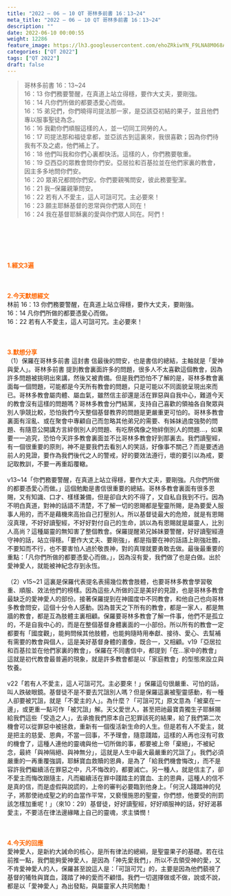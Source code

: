 ```yaml
---
title: "2022 – 06 – 10 QT 哥林多前書 16：13~24"
meta_title: "2022 – 06 – 10 QT 哥林多前書 16：13~24"
description: ""
date: 2022-06-10 00:00:55
weight: 12286
feature_image: https://lh3.googleusercontent.com/ehoZRkiwYN_F9LNA8M068AYxt73EavCZno-PD1cJRuf5BbSkQVUWr3gNEbt5kSs28Pb_Elg17kSrtf9ybWvojWoMV6I4tPM3vGRGDq6GkKkPdL2Gut4QAIw4-uykKUAtNiKgQKntvsU=w800
categories: ["QT 2022"]
tags: ["QT 2022"]
draft: false
---
```


<blockquote>哥林多前書 16：13~24<br />
16：13 你們務要警醒，在真道上站立得穩，要作大丈夫，要剛強。<br />
16：14 凡你們所做的都要憑愛心而做。<br />
16：15 弟兄們，你們曉得司提法那一家，是亞該亞初結的果子，並且他們專以服事聖徒為念。<br />
16：16 我勸你們順服這樣的人，並一切同工同勞的人。<br />
16：17 司提法那和福徒拿都，並亞該古到這裏來，我很喜歡；因為你們待我有不及之處，他們補上了。<br />
16：18 他們叫我和你們心裏都快活。這樣的人，你們務要敬重。<br />
16：19 亞西亞的眾教會問你們安。亞居拉和百基拉並在他們家裏的教會，因主多多地問你們安。<br />
16：20 眾弟兄都問你們安。你們要親嘴問安，彼此務要聖潔。<br />
16：21 我─保羅親筆問安。<br />
16：22 若有人不愛主，這人可詛可咒。主必要來！<br />
16：23 願主耶穌基督的恩常與你們眾人同在！<br />
16：24 我在基督耶穌裏的愛與你們眾人同在。阿們！</blockquote><br />
&nbsp;<br />
<br />
&nbsp;<br />
<br />
<span style="color: #ff6600;"><strong>1.經文3遍</strong></span><br />
<br />
&nbsp;<br />
<br />
<span style="color: #ff6600;"><strong>2.今天默想經文</strong></span><br />
林前 16：13 你們務要警醒，在真道上站立得穩，要作大丈夫，要剛強。<br />
16：14 凡你們所做的都要憑愛心而做。<br />
16：22 若有人不愛主，這人可詛可咒。主必要來！<br />
<br />
&nbsp;<br />
<br />
<strong><span style="color: #ff6600;">3.默想分享<br />
</span></strong>（1）保羅在哥林多前書 這封書 信最後的問安，也是書信的總結，主軸就是「愛神與愛人」。哥林多前書 提到教會裏面許多的問題，很多人不太喜歡這個教會，因為許多問題被挑明出來講，然後又被責備。但是我們恐怕不了解的是，哥林多教會裏面每一個問題，可能都是今天所有教會的問題，只是可能以不同面貌呈現出來而已。哥林多教會屬肉體、屬血氣，雖然信主卻還是活在罪惡與自我中心，難道今天的教會沒有這樣的問題嗎？哥林多教會分門結黨，支持自己喜歡的領袖各自聚眾與別人爭競比較，恐怕我們今天整個基督教界的問題是更嚴重更可怕的。哥林多教會裏面有淫亂、或在聚會中專顧自己而忽略其他弟兄的需要、有姊妹過度強勢的問題、有隨意公開講方言絆倒別人的問題、有吃祭偶像之物絆倒別人的問題…，如果要一一追究，恐怕今天許多教會裏面並不比哥林多教會好到那裏去。我們讀聖經，有一個很重要的原則，神不是要我們去看別人的笑話，好像事不關己？而是要透過前人的見證，要作為我們後代之人的警戒，好的要效法遵行，壞的要引以為戒，要記取教訓，不要一再重蹈覆轍。<br />
<br />
v13~14「你們務要警醒，在真道上站立得穩，要作大丈夫，要剛強。凡你們所做的都要憑愛心而做。」這個勉勵是書信很重要的總結。哥林多教會裏面有很多恩賜，又有知識、口才、樣樣兼備，但是卻自大的不得了，又自私自我到不行。因為不明白真道，對神的話語不清楚，不了解一切的恩賜都是聖靈所賜，是為要愛人服事人用的，而不是藉機來高抬自己打壓別人。所以基督徒最大的危險，就是有恩賜沒真理，不好好讀聖經，不好好對付自己的生命，誤以為有恩賜就是屬靈人，比別人高尚？這種屬靈的無知害了整個教會。保羅提醒弟兄姊妹要警醒，好好讀聖經遵守神的話，站立得穩。「要作大丈夫、要剛強」，都是指要在神的話語上剛強壯膽，不要知而不行，也不要害怕人過於敬畏神，對的真理就要勇敢去做。最後最重要的重點：「凡你們所做的都要憑愛心而做。」，因為沒有愛，我們做了也是白做。出於愛神愛人，就能被神紀念存到永恆。<br />
<br />
（2）v15~21 這裏是保羅代表提名表揚幾位教會肢體，也要哥林多教會學習敬重、順服、效法他們的榜樣。因為這些人所做的正是美好的見證，也是哥林多教會最缺乏的愛神愛人的部份。接著保羅提到在神國度中不同教會，和他自己也向哥林多教會問安，這個十分令人感動。因為普天之下所有的教會，都是一家人，都是無牆的教會，都是互為肢體主裏相顧。保羅要哥林多教會了解一件事，他們不是孤立的，不是自我中心的，而是在整個基督身體裏面的一小部份。所以所有的教會一定都要有「國度觀」，能夠問候其他肢體，也能夠隨時用奉獻、接待、愛心、去幫補有需要的教會與個人，這是美好基督身體的畫像，既合一，又相顧。v19「亞居拉和百基拉並在他們家裏的教會」，保羅在不同書信中，都提到「在…家中的教會」這就是初代教會最普遍的現象，就是許多教會都是以「家庭教會」的型態來設立與牧養。<br />
<br />
v22「若有人不愛主，這人可詛可咒。主必要來！」保羅這句很嚴重、可怕的話，叫人跌破眼鏡。基督徒不是不要去咒詛別人嗎？但是保羅這裏被聖靈感動，有一種人卻要被咒詛，就是「不愛主的人」。為什麼？「可詛可咒」原文意為「被棄在一邊」，或更重一點可作「被咒詛」解。天父愛世人，甚至把祂最寶貴獨生子耶穌賜給我們這些「受造之人」，去承擔我們原本自己犯罪該死的結果，給了我們第二次機會可以從罪惡中被拯救，重新有一個復活新生命的人生。但是若有人不愛主，就是把主的慈愛、恩典，不當一回事，不予理會，隨意踐踏，這樣的人再也沒有可救的機會了，這種人連他的靈魂與他一切所做的事，都要被上帝「棄絕」，不被紀念，最終「與神隔絕、與神無分」，這就是人生中最大最嚴重的咒詛了」。我們必須嚴重的一再重覆強調，耶穌寶血救贖的恩典，是為了「給我們機會悔改」，而不是容許我們繼續活在罪惡之中，凡不悔改的，都要滅亡。另一種人，就是信主了，卻不愛主而悔改跟隨主，凡而繼續活在罪中踐踏主的寶血、主的恩典，這種人的信不是真的信，而是虛假與說謊的，上帝的審判必要臨到他身上。「何況人踐踏神的兒子，將那使祂成聖之約的血當作平常，又褻慢施恩的聖靈，你們想，他要受的刑罰該怎樣加重呢！」（來10：29）基督徒，好好讀聖經，好好順服神的話，好好渴慕愛主，不要活在律法邊緣睹上自己的靈魂，求主憐憫！<br />
<br />
&nbsp;<br />
<br />
<strong><span style="color: #ff6600;">4.今天的回應<br />
</span></strong>愛神愛人，是新約大誡命的核心，是所有律法的總綱，是聖靈果子的基礎。若在往前推一點，我們能夠愛神愛人，是因為「神先愛我們」，所以不去領受神的愛，又不肯愛神愛人的人，保羅甚至說這人是：「可詛可咒」的，主要是因為他們藐視了基督的犧牲與寶血，踐踏了神的愛而不顧惜。我們一切選擇做或不做，說或不說，都是以「愛神愛人」為出發點，與屬靈家人共同勉勵！<br />
<br />
&nbsp;<br />
<br />
&nbsp;<br />
<br />
<strong><span style="color: #ff6600;"> </span></strong><br />
<br />
&nbsp;
        